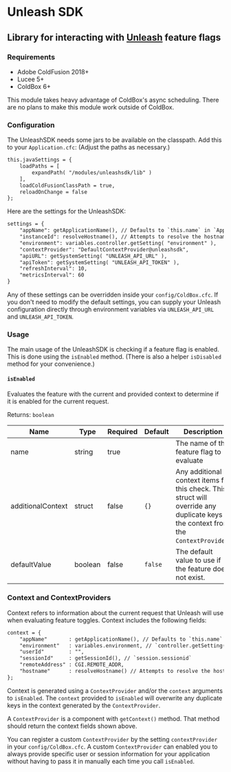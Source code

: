 # Unleash SDK

## Library for interacting with [Unleash](https://www.getunleash.io/) feature flags

### Requirements

- Adobe ColdFusion 2018+
- Lucee 5+
- ColdBox 6+

This module takes heavy advantage of ColdBox's async scheduling. There are no plans to make this module work outside of ColdBox.

### Configuration

The UnleashSDK needs some jars to be available on the classpath.  Add this to your `Application.cfc`: (Adjust the paths as necessary.)

```cfc
this.javaSettings = {
    loadPaths = [
        expandPath( "/modules/unleashsdk/lib" )
    ],
    loadColdFusionClassPath = true,
    reloadOnChange = false
};
```

Here are the settings for the UnleashSDK:

```cfc
settings = {
    "appName": getApplicationName(), // Defaults to `this.name` in `Application.cfc`.
    "instanceId": resolveHostname(), // Attempts to resolve the hostname. "unknown", otherwise.
    "environment": variables.controller.getSetting( "environment" ),
    "contextProvider": "DefaultContextProvider@unleashsdk",
    "apiURL": getSystemSetting( "UNLEASH_API_URL" ),
    "apiToken": getSystemSetting( "UNLEASH_API_TOKEN" ),
    "refreshInterval": 10,
    "metricsInterval": 60
}
```

Any of these settings can be overridden inside your `config/ColdBox.cfc`.
If you don't need to modify the default settings, you can supply your Unleash
configuration directly through environment variables via `UNLEASH_API_URL` and `UNLEASH_API_TOKEN`.

### Usage

The main usage of the UnleashSDK is checking if a feature flag is enabled. This is done using the `isEnabled` method.
(There is also a helper `isDisabled` method for your convenience.)

#### `isEnabled`

Evaluates the feature with the current and provided context to determine if it is enabled for the current request.

Returns: `boolean`

| Name              | Type    | Required | Default | Description                                                                                                                          |
| ----------------- | ------- | -------- | ------- | ------------------------------------------------------------------------------------------------------------------------------------ |
| name              | string  | true     |         | The name of the feature flag to evaluate                                                                                             |
| additionalContext | struct  | false    | `{}`    | Any additional context items for this check. This struct will override any duplicate keys in the context from the `ContextProvider`. |
| defaultValue      | boolean | false    | `false` | The default value to use if the feature does not exist.                                                                              |

### Context and ContextProviders

Context refers to information about the current request that Unleash will use when
evaluating feature toggles. Context includes the following fields:

```cfc
context = {
    "appName"       : getApplicationName(), // Defaults to `this.name` in `Application.cfc`
    "environment"   : variables.environment, // `controller.getSetting( "environment" )`
    "userId"        : "",
    "sessionId"     : getSessionId(), // `session.sessionid`
    "remoteAddress" : CGI.REMOTE_ADDR,
    "hostname"      : resolveHostname() // Attempts to resolve the hostname. "unknown", otherwise.
};
```

Context is generated using a `ContextProvider` and/or the `context` arguments to `isEnabled`.
The `context` provided to `isEnabled` will overwrite any duplicate keys in the context
generated by the `ContextProvider`.

A `ContextProvider` is a component with `getContext()` method. That method should return
the context fields shown above.

You can register a custom `ContextProvider` by the setting `contextProvider` in your `config/ColdBox.cfc`.
A custom `ContextProvider` can enabled you to always provide specific user or session information
for your application without having to pass it in manually each time you call `isEnabled`.
